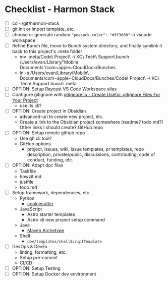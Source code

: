 # Checklist - Harmon Stack

- [ ] cd ~/git/harmon-stack
- [ ] git init or import template, etc.
- [ ] choose or generate random `"peacock.color": "#ff3d00"` in vscode workspace
- [ ] Refine Bunch file, move to Bunch system directory, and finally symlink it back to this project's .meta folder
  - mv .meta/Code\ Project\ -\ KC\ Tech\ Support.bunch /Users/evan/Library/'Mobile Documents'/com~apple~CloudDocs/Bunches
  - ln -s /Users/evan/Library/Mobile\ Documents/com\~apple\~CloudDocs/Bunches/Code\ Project\ -\ KC\ Tech\ Support.bunch .meta
- [ ] OPTION: Setup Raycast VS Code Workspace alias
- [ ] Configure gitignore with [gitignore.io - Create Useful .gitignore Files For Your Project](https://www.toptal.com/developers/gitignore)
  - use its cli?
- [ ] OPTION: Create project in Obsidian
  - advanced-uri to create new project, etc.
  - Create a link to the Obsidian project somewhere (readme? todo.md?) Other links I should create? GitHub repo
- [ ] OPTION: Setup remote github repo
  - Use gh cli tool?
  - GitHub options
    - project, issues, wiki, issue templates, pr templates, repo description, private/public, discussions, contributing, code of conduct, funding, etc.
- [ ] OPTION: Adapt doc files
  - Taskfile
  - howzit.md
  - justfile
  - todo.md
- [ ] Setup framework, dependencies, etc.
  - Python
    - [cookiecutter](https://cookiecutter.readthedocs.io/en/stable/README.html)
  - JavaScript
    - Astro starter templates
    - Astro cli new project setup command
  - Java
    - [Maven Archetype](https://maven.apache.org/guides/introduction/introduction-to-archetypes.html)
  - Shell
    - `dev/templates/shellScriptTemplate`
- [ ] DevOps & DevEx
  - linting, formatting, etc.
  - Setup pre-commit
  - CI/CD
- [ ] OPTION: Setup Testing
- [ ] OPTION: Setup Docker dev environment
